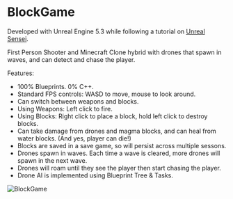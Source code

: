 # BlockGame

Developed with Unreal Engine 5.3 while following a tutorial on [Unreal Sensei](https://www.unrealsensei.com/).

First Person Shooter and Minecraft Clone hybrid with drones that spawn in waves, and can detect and chase the player. 

Features:
* 100% Blueprints. 0% C++.
* Standard FPS controls:  WASD to move, mouse to look around.
* Can switch between weapons and blocks.
* Using Weapons: Left click to fire.
* Using Blocks: Right click to place a block, hold left click to destroy blocks.
* Can take damage from drones and magma blocks, and can heal from water blocks. (And yes, player can die!)
* Blocks are saved in a save game, so will persist across multiple sessons.
* Drones spawn in waves. Each time a wave is cleared, more drones will spawn in the next wave.
* Drones will roam until they see the player then start chasing the player.
* Drone AI is implemented using Blueprint Tree & Tasks.

![BlockGame](https://github.com/pthompson-dev/UnrealProjects/assets/158119928/becd5502-fd10-49f0-b8e5-edd9105e98e9)
